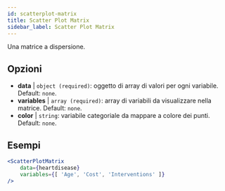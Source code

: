 ```yaml
---
id: scatterplot-matrix
title: Scatter Plot Matrix
sidebar_label: Scatter Plot Matrix
---
```


Una matrice a dispersione.

## Opzioni

* __data__ | `object (required)`: oggetto di array di valori per ogni variabile. Default: `none`.
* __variables__ | `array (required)`: array di variabili da visualizzare nella matrice. Default: `none`.
* __color__ | `string`: variabile categoriale da mappare a colore dei punti. Default: `none`.


## Esempi

```jsx live
<ScatterPlotMatrix
    data={heartdisease} 
    variables={[ 'Age', 'Cost', 'Interventions' ]}
/>
```

